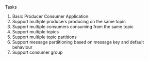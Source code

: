 Tasks
1. Basic Producer Consumer Application
2. Support multiple producers producing on the same topic
3. Support multiple consumers consuming from the same topic
4. Support multiple topics
5. Support multiple topic partitions
6. Support message partiitioning based on message key and default behaviour
7. Support consumer group
